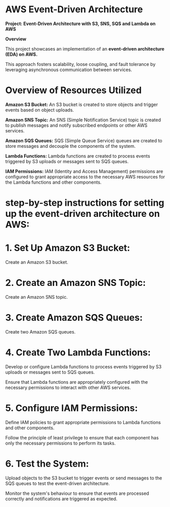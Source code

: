   # AWS Event-Driven Architecture

  __Project: Event-Driven Architecture with S3, SNS, SQS and Lambda on AWS__

**Overview**

This project showcases an implementation of an **event-driven architecture (EDA) on AWS.** 

This approach fosters scalability, loose coupling, and fault tolerance by leveraging asynchronous communication between services.


# Overview of Resources Utilized

**Amazon S3 Bucket:** An S3 bucket is created to store objects and trigger events based on object uploads.

**Amazon SNS Topic:** An SNS (Simple Notification Service) topic is created to publish messages and notify subscribed endpoints or other AWS services.

**Amazon SQS Queues:** SQS (Simple Queue Service) queues are created to store messages and decouple the components of the system.

**Lambda Functions:** Lambda functions are created to process events triggered by S3 uploads or messages sent to SQS queues.

**IAM Permissions:** IAM (Identity and Access Management) permissions are configured to grant appropriate access to the necessary AWS resources for the Lambda functions and other components.

# step-by-step instructions for setting up the event-driven architecture on AWS:

# 1. Set Up Amazon S3 Bucket:
 
Create an Amazon S3 bucket.

# 2. Create an Amazon SNS Topic:
 
Create an Amazon SNS topic.

# 3. Create Amazon SQS Queues:
 
Create two Amazon SQS queues.

# 4. Create Two Lambda Functions:
 
Develop or configure Lambda functions to process events triggered by S3 uploads or messages sent to SQS queues.

Ensure that Lambda functions are appropriately configured with the necessary permissions to interact with other AWS services.

# 5. Configure IAM Permissions:

Define IAM policies to grant appropriate permissions to Lambda functions and other components.

Follow the principle of least privilege to ensure that each component has only the necessary permissions to perform its tasks.

# 6. Test the System:

Upload objects to the S3 bucket to trigger events or send messages to the SQS queues to test the event-driven architecture.

Monitor the system's behaviour to ensure that events are processed correctly and notifications are triggered as expected.
